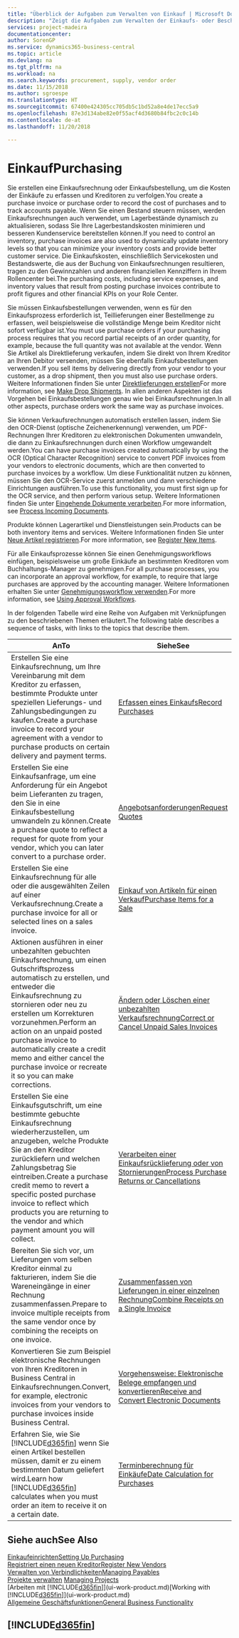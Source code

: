 ```yaml
---
title: "Überblick der Aufgaben zum Verwalten von Einkauf | Microsoft Docs"
description: "Zeigt die Aufgaben zum Verwalten der Einkaufs- oder Beschaffungsvorgänge, einschließlich das Vorgehen bei Einkaufsrechnungen und Bestellungen."
services: project-madeira
documentationcenter: 
author: SorenGP
ms.service: dynamics365-business-central
ms.topic: article
ms.devlang: na
ms.tgt_pltfrm: na
ms.workload: na
ms.search.keywords: procurement, supply, vendor order
ms.date: 11/15/2018
ms.author: sgroespe
ms.translationtype: HT
ms.sourcegitcommit: 67400e424305cc705db5c1bd52a8e4de17ecc5a9
ms.openlocfilehash: 87e3d134abe82e0f55acf4d3680b84fbc2c0c14b
ms.contentlocale: de-at
ms.lasthandoff: 11/20/2018

---
```

# <a name="purchasing"></a><span data-ttu-id="3c3e5-103">Einkauf</span><span class="sxs-lookup"><span data-stu-id="3c3e5-103">Purchasing</span></span>
<span data-ttu-id="3c3e5-104">Sie erstellen eine Einkaufsrechnung oder Einkaufsbestellung, um die Kosten der Einkäufe zu erfassen und Kreditoren zu verfolgen.</span><span class="sxs-lookup"><span data-stu-id="3c3e5-104">You create a purchase invoice or purchase order to record the cost of purchases and to track accounts payable.</span></span> <span data-ttu-id="3c3e5-105">Wenn Sie einen Bestand steuern müssen, werden Einkaufsrechnungen auch verwendet, um Lagerbestände dynamisch zu aktualisieren, sodass Sie Ihre Lagerbestandskosten minimieren und besseren Kundenservice bereitstellen können.</span><span class="sxs-lookup"><span data-stu-id="3c3e5-105">If you need to control an inventory, purchase invoices are also used to dynamically update inventory levels so that you can minimize your inventory costs and provide better customer service.</span></span> <span data-ttu-id="3c3e5-106">Die Einkaufskosten, einschließlich Servicekosten und Bestandswerte, die aus der Buchung von Einkaufsrechnungen resultieren, tragen zu den Gewinnzahlen und anderen finanziellen Kennziffern in Ihrem Rollencenter bei.</span><span class="sxs-lookup"><span data-stu-id="3c3e5-106">The purchasing costs, including service expenses, and inventory values that result from posting purchase invoices contribute to profit figures and other financial KPIs on your Role Center.</span></span>

<span data-ttu-id="3c3e5-107">Sie müssen Einkaufsbestellungen verwenden, wenn es für den Einkaufsprozess erforderlich ist, Teillieferungen einer Bestellmenge zu erfassen, weil beispielsweise die vollständige Menge beim Kreditor nicht sofort verfügbar ist.</span><span class="sxs-lookup"><span data-stu-id="3c3e5-107">You must use purchase orders if your purchasing process requires that you record partial receipts of an order quantity, for example, because the full quantity was not available at the vendor.</span></span> <span data-ttu-id="3c3e5-108">Wenn Sie Artikel als Direktlieferung verkaufen, indem Sie direkt von Ihrem Kreditor an Ihren Debitor versenden, müssen Sie ebenfalls Einkaufsbestellungen verwenden.</span><span class="sxs-lookup"><span data-stu-id="3c3e5-108">If you sell items by delivering directly from your vendor to your customer, as a drop shipment, then you must also use purchase orders.</span></span> <span data-ttu-id="3c3e5-109">Weitere Informationen finden Sie unter [Direktlieferungen erstellen](sales-how-drop-shipment.md)</span><span class="sxs-lookup"><span data-stu-id="3c3e5-109">For more information, see [Make Drop Shipments](sales-how-drop-shipment.md).</span></span> <span data-ttu-id="3c3e5-110">In allen anderen Aspekten ist das Vorgehen bei Einkaufsbestellungen genau wie bei Einkaufsrechnungen.</span><span class="sxs-lookup"><span data-stu-id="3c3e5-110">In all other aspects, purchase orders work the same way as purchase invoices.</span></span>

<span data-ttu-id="3c3e5-111">Sie können Verkaufsrechnungen automatisch erstellen lassen, indem Sie den OCR-Dienst (optische Zeichenerkennung) verwenden, um PDF-Rechnungen Ihrer Kreditoren zu elektronischen Dokumenten umwandeln, die dann zu Einkaufsrechnungen durch einen Workflow umgewandelt werden.</span><span class="sxs-lookup"><span data-stu-id="3c3e5-111">You can have purchase invoices created automatically by using the OCR (Optical Character Recognition) service to convert PDF invoices from your vendors to electronic documents, which are then converted to purchase invoices by a workflow.</span></span> <span data-ttu-id="3c3e5-112">Um diese Funktionalität nutzen zu können, müssen Sie den OCR-Service zuerst anmelden und dann verschiedene Einrichtungen ausführen.</span><span class="sxs-lookup"><span data-stu-id="3c3e5-112">To use this functionality, you must first sign up for the OCR service, and then perform various setup.</span></span> <span data-ttu-id="3c3e5-113">Weitere Informationen finden Sie unter [Eingehende Dokumente verarbeiten](across-process-income-documents.md).</span><span class="sxs-lookup"><span data-stu-id="3c3e5-113">For more information, see [Process Incoming Documents](across-process-income-documents.md).</span></span>      

<span data-ttu-id="3c3e5-114">Produkte können Lagerartikel und Dienstleistungen sein.</span><span class="sxs-lookup"><span data-stu-id="3c3e5-114">Products can be both inventory items and services.</span></span> <span data-ttu-id="3c3e5-115">Weitere Informationen finden Sie unter [Neue Artikel registrieren](inventory-how-register-new-items.md).</span><span class="sxs-lookup"><span data-stu-id="3c3e5-115">For more information, see [Register New Items](inventory-how-register-new-items.md).</span></span>

<span data-ttu-id="3c3e5-116">Für alle Einkaufsprozesse können Sie einen Genehmigungsworkflows einfügen, beispielsweise um große Einkäufe an bestimmten Kreditoren vom Buchhaltungs-Manager zu genehmigen.</span><span class="sxs-lookup"><span data-stu-id="3c3e5-116">For all purchase processes, you can incorporate an approval workflow, for example, to require that large purchases are approved by the accounting manager.</span></span> <span data-ttu-id="3c3e5-117">Weitere Informationen erhalten Sie unter [Genehmigungsworkflow verwenden](across-how-use-approval-workflows.md).</span><span class="sxs-lookup"><span data-stu-id="3c3e5-117">For more information, see [Using Approval Workflows](across-how-use-approval-workflows.md).</span></span>

<span data-ttu-id="3c3e5-118">In der folgenden Tabelle wird eine Reihe von Aufgaben mit Verknüpfungen zu den beschriebenen Themen erläutert.</span><span class="sxs-lookup"><span data-stu-id="3c3e5-118">The following table describes a sequence of tasks, with links to the topics that describe them.</span></span>

| <span data-ttu-id="3c3e5-119">An</span><span class="sxs-lookup"><span data-stu-id="3c3e5-119">To</span></span> | <span data-ttu-id="3c3e5-120">Siehe</span><span class="sxs-lookup"><span data-stu-id="3c3e5-120">See</span></span> |
| --- | --- |
| <span data-ttu-id="3c3e5-121">Erstellen Sie eine Einkaufsrechnung, um Ihre Vereinbarung mit dem Kreditor zu erfassen, bestimmte Produkte unter speziellen Lieferungs- und Zahlungsbedingungen zu kaufen.</span><span class="sxs-lookup"><span data-stu-id="3c3e5-121">Create a purchase invoice to record your agreement with a vendor to purchase products on certain delivery and payment terms.</span></span> |[<span data-ttu-id="3c3e5-122">Erfassen eines Einkaufs</span><span class="sxs-lookup"><span data-stu-id="3c3e5-122">Record Purchases</span></span>](purchasing-how-record-purchases.md) |
|<span data-ttu-id="3c3e5-123">Erstellen Sie eine Einkaufsanfrage, um eine Anforderung für ein Angebot beim Lieferanten zu tragen, den Sie in eine Einkaufsbestellung umwandeln zu können.</span><span class="sxs-lookup"><span data-stu-id="3c3e5-123">Create a purchase quote to reflect a request for quote from your vendor, which you can later convert to a purchase order.</span></span>|[<span data-ttu-id="3c3e5-124">Angebotsanforderungen</span><span class="sxs-lookup"><span data-stu-id="3c3e5-124">Request Quotes</span></span>](purchasing-how-request-quotes.md)|
| <span data-ttu-id="3c3e5-125">Erstellen Sie eine Einkaufsrechnung für alle oder die ausgewählten Zeilen auf einer Verkaufsrechnung.</span><span class="sxs-lookup"><span data-stu-id="3c3e5-125">Create a purchase invoice for all or selected lines on a sales invoice.</span></span> |[<span data-ttu-id="3c3e5-126">Einkauf von Artikeln für einen Verkauf</span><span class="sxs-lookup"><span data-stu-id="3c3e5-126">Purchase Items for a Sale</span></span>](purchasing-how-purchase-products-sale.md) |
| <span data-ttu-id="3c3e5-127">Aktionen ausführen in einer unbezahlten gebuchten Einkaufsrechnung, um einen Gutschriftsprozess automatisch zu erstellen, und entweder die Einkaufsrechnung zu stornieren oder neu zu erstellen um Korrekturen vorzunehmen.</span><span class="sxs-lookup"><span data-stu-id="3c3e5-127">Perform an action on an unpaid posted purchase invoice to automatically create a credit memo and either cancel the purchase invoice or recreate it so you can make corrections.</span></span> |[<span data-ttu-id="3c3e5-128">Ändern oder Löschen einer unbezahlten Verkaufsrechnung</span><span class="sxs-lookup"><span data-stu-id="3c3e5-128">Correct or Cancel Unpaid Sales Invoices</span></span>](purchasing-how-correct-cancel-unpaid-purchase-invoices.md) |
| <span data-ttu-id="3c3e5-129">Erstellen Sie eine Einkaufsgutschrift, um eine bestimmte gebuchte Einkaufsrechnung wiederherzustellen, um anzugeben, welche Produkte Sie an den Kreditor zurückliefern und welchen Zahlungsbetrag Sie eintreiben.</span><span class="sxs-lookup"><span data-stu-id="3c3e5-129">Create a purchase credit memo to revert a specific posted purchase invoice to reflect which products you are returning to the vendor and which payment amount you will collect.</span></span> |[<span data-ttu-id="3c3e5-130">Verarbeiten einer Einkaufsrücklieferung oder von Stornierungen</span><span class="sxs-lookup"><span data-stu-id="3c3e5-130">Process Purchase Returns or Cancellations</span></span>](purchasing-how-register-new-vendors.md) |
|<span data-ttu-id="3c3e5-131">Bereiten Sie sich vor, um Lieferungen vom selben Kreditor einmal zu fakturieren, indem Sie die Wareneingänge in einer Rechnung zusammenfassen.</span><span class="sxs-lookup"><span data-stu-id="3c3e5-131">Prepare to invoice multiple receipts from the same vendor once by combining the receipts on one invoice.</span></span>|[<span data-ttu-id="3c3e5-132">Zusammenfassen von Lieferungen in einer einzelnen Rechnung</span><span class="sxs-lookup"><span data-stu-id="3c3e5-132">Combine Receipts on a Single Invoice</span></span>](purchasing-how-to-combine-receipts.md)|
|<span data-ttu-id="3c3e5-133">Konvertieren Sie zum Beispiel elektronische Rechnungen von Ihren Kreditoren in Business Central in Einkaufsrechnungen.</span><span class="sxs-lookup"><span data-stu-id="3c3e5-133">Convert, for example, electronic invoices from your vendors to purchase invoices inside Business Central.</span></span>|[<span data-ttu-id="3c3e5-134">Vorgehensweise: Elektronische Belege empfangen und konvertieren</span><span class="sxs-lookup"><span data-stu-id="3c3e5-134">Receive and Convert Electronic Documents</span></span>](purchasing-how-to-receive-and-convert-electronic-documents.md)|
| <span data-ttu-id="3c3e5-135">Erfahren Sie, wie Sie [!INCLUDE[d365fin](includes/d365fin_md.md)] wenn Sie einen Artikel bestellen müssen, damit er zu einem bestimmten Datum geliefert wird.</span><span class="sxs-lookup"><span data-stu-id="3c3e5-135">Learn how [!INCLUDE[d365fin](includes/d365fin_md.md)] calculates when you must order an item to receive it on a certain date.</span></span>|[<span data-ttu-id="3c3e5-136">Terminberechnung für Einkäufe</span><span class="sxs-lookup"><span data-stu-id="3c3e5-136">Date Calculation for Purchases</span></span>](purchasing-date-calculation-for-purchases.md)|

## <a name="see-also"></a><span data-ttu-id="3c3e5-137">Siehe auch</span><span class="sxs-lookup"><span data-stu-id="3c3e5-137">See Also</span></span>
[<span data-ttu-id="3c3e5-138">Einkaufeinrichten</span><span class="sxs-lookup"><span data-stu-id="3c3e5-138">Setting Up Purchasing</span></span>](purchasing-setup-purchasing.md)  
[<span data-ttu-id="3c3e5-139">Registriert einen neuen Kreditor</span><span class="sxs-lookup"><span data-stu-id="3c3e5-139">Register New Vendors</span></span>](purchasing-how-register-new-vendors.md)  
[<span data-ttu-id="3c3e5-140">Verwalten von Verbindlichkeiten</span><span class="sxs-lookup"><span data-stu-id="3c3e5-140">Managing Payables</span></span>](payables-manage-payables.md)  
<span data-ttu-id="3c3e5-141">[Projekte verwalten](projects-manage-projects.md)  </span><span class="sxs-lookup"><span data-stu-id="3c3e5-141">[Managing Projects](projects-manage-projects.md)  </span></span>  
<span data-ttu-id="3c3e5-142">[Arbeiten mit [!INCLUDE[d365fin](includes/d365fin_md.md)]](ui-work-product.md)</span><span class="sxs-lookup"><span data-stu-id="3c3e5-142">[Working with [!INCLUDE[d365fin](includes/d365fin_md.md)]](ui-work-product.md)</span></span>  
[<span data-ttu-id="3c3e5-143">Allgemeine Geschäftsfunktionen</span><span class="sxs-lookup"><span data-stu-id="3c3e5-143">General Business Functionality</span></span>](ui-across-business-areas.md)

## [!INCLUDE[d365fin](includes/free_trial_md.md)]  

